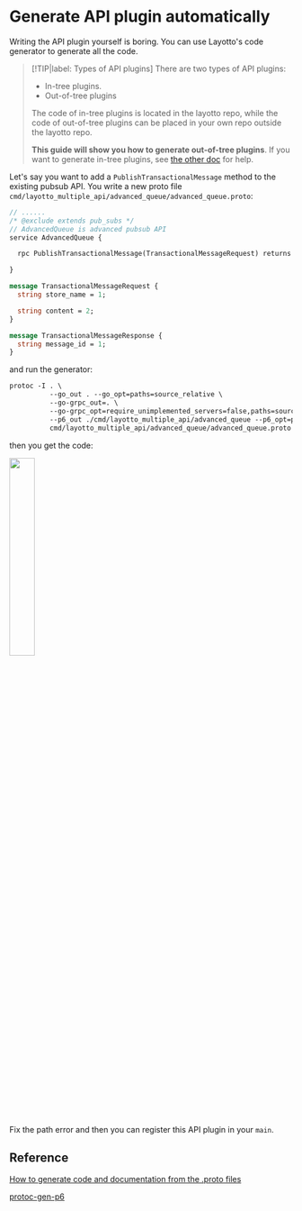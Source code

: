 # Generate API plugin automatically

Writing the API plugin yourself is boring. You can use Layotto's code generator to generate all the code.

> [!TIP|label: Types of API plugins]
> There are two types of API plugins:
>- In-tree plugins. 
>- Out-of-tree plugins
>
> The code of in-tree plugins is located in the layotto repo, while the code of out-of-tree plugins can be placed in your own repo outside the layotto repo.
>
> **This guide will show you how to generate out-of-tree plugins**. If you want to generate in-tree plugins, see [the other doc](api_reference/how_to_generate_api_doc) for help.


Let's say you want to add a `PublishTransactionalMessage` method to the existing pubsub API. You write a new proto file `cmd/layotto_multiple_api/advanced_queue/advanced_queue.proto`:

```protobuf
// ......
/* @exclude extends pub_subs */
// AdvancedQueue is advanced pubsub API
service AdvancedQueue {

  rpc PublishTransactionalMessage(TransactionalMessageRequest) returns (TransactionalMessageResponse);

}

message TransactionalMessageRequest {
  string store_name = 1;

  string content = 2;
}

message TransactionalMessageResponse {
  string message_id = 1;
}

```

and run the generator:

```protobuf
protoc -I . \
          --go_out . --go_opt=paths=source_relative \
          --go-grpc_out=. \
          --go-grpc_opt=require_unimplemented_servers=false,paths=source_relative \
          --p6_out ./cmd/layotto_multiple_api/advanced_queue --p6_opt=paths=source_relative \
          cmd/layotto_multiple_api/advanced_queue/advanced_queue.proto
```

then you get the code:

<img src="https://user-images.githubusercontent.com/26001097/189822603-c4c9d0c6-86a1-4a66-bba8-3d01758808e7.png" width="30%" height="30%" />

Fix the path error and then you can register this API plugin in your `main`.

## Reference

[How to generate code and documentation from the .proto files](api_reference/how_to_generate_api_doc)

[protoc-gen-p6](https://github.com/layotto/protoc-gen-p6)